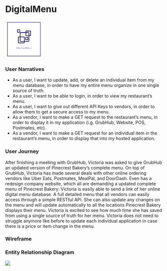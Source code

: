 # DigitalMenu
<img style="height: 120px; width: 120px;" src="./assets/readme/DigiMenu.png"/>

### User Narratives
 - As a user, I want to update, add, or delete an individual item from my menu database, in order to have my entire menu organize in one single source of truth.
 - As a user, I want to be able to login, in order to view my restaurant’s menu.
 - As a user, I want to give out different API Keys to vendors, in order to allow them to get a secure access to my menu.
 - As a vendor, I want to make a GET request to the restaurant’s menu, in order to display it in my application (i.g. GrubHub, Website, POS, Postmates, etc).
 - As a vendor, I want to make a GET request for an individual item in the restaurant’s menu, in order to display that into my hosted application.

### User Journey
After finishing a meeting with GrubHub, Victoria was asked to give GrubHub an updated version of Pinecrest Bakery’s complete menu. On top of GrubHub, Victoria has made several deals with other online ordering vendors like Uber Eats, Postmates, MealPal, and DoorDash. Even has a redesign company website, which all are demanding a updated complete menu of Pinecrest Bakery. Victoria is easily able to send a link of her online digital menu database. A full detailed menu that all vendors can easily access through a simple RESTful API. She can also update any changes on the menu and will update automatically to all the locations Pinecrest Bakery displays their menu. Victoria is excited to see how much time she has saved from using a single source of truth for her menu. Victoria does not need to struggle anymore like before to update each individual application in case there is a price or item change in the menu. 

### Wireframe
### Entity Relationship Diagram
<img src="./assets.readme/digitalMenu_ERD.png"/>